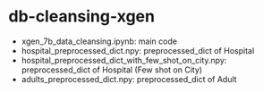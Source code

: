 # db-cleansing-xgen

- xgen_7b_data_cleansing.ipynb: main code
- hospital_preprocessed_dict.npy: preprocessed_dict of Hospital
- hospital_preprocessed_dict_with_few_shot_on_city.npy: preprocessed_dict of Hospital (Few shot on City)
- adults_preprocessed_dict.npy: preprocessed_dict of Adult
